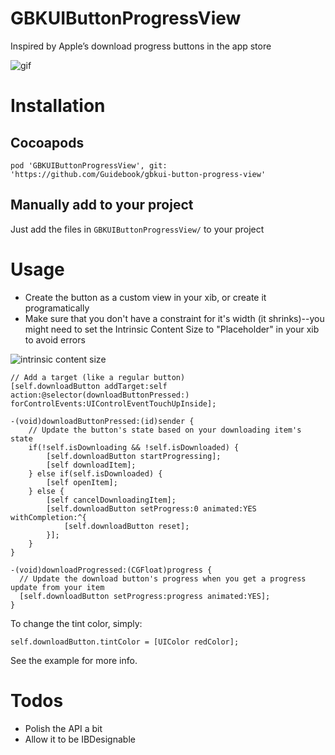 # GBKUIButtonProgressView
Inspired by Apple’s download progress buttons in the app store

![gif](http://petelada.com/images/plada-loading-button.gif)

# Installation
## Cocoapods
`pod 'GBKUIButtonProgressView', git: 'https://github.com/Guidebook/gbkui-button-progress-view'`

## Manually add to your project
Just add the files in `GBKUIButtonProgressView/` to your project

# Usage
* Create the button as a custom view in your xib, or create it programatically
* Make sure that you don't have a constraint for it's width (it shrinks)--you might need to set the Intrinsic Content Size to "Placeholder" in your xib to avoid errors

![intrinsic content size](https://s3.amazonaws.com/f.cl.ly/items/3r3i1I383h1l1f2f3314/Image%202015-12-15%20at%204.48.08%20PM.png?v=aa7b2b4a)

```objc
// Add a target (like a regular button)
[self.downloadButton addTarget:self action:@selector(downloadButtonPressed:) forControlEvents:UIControlEventTouchUpInside];

-(void)downloadButtonPressed:(id)sender {
    // Update the button's state based on your downloading item's state
    if(!self.isDownloading && !self.isDownloaded) {
        [self.downloadButton startProgressing];
        [self downloadItem];
    } else if(self.isDownloaded) {
        [self openItem];
    } else {
        [self cancelDownloadingItem];
        [self.downloadButton setProgress:0 animated:YES withCompletion:^{
            [self.downloadButton reset];
        }];
    }
}

-(void)downloadProgressed:(CGFloat)progress {
  // Update the download button's progress when you get a progress update from your item
  [self.downloadButton setProgress:progress animated:YES];
}
```

To change the tint color, simply:
```objc
self.downloadButton.tintColor = [UIColor redColor];
```

See the example for more info.

# Todos
* Polish the API a bit
* Allow it to be IBDesignable
